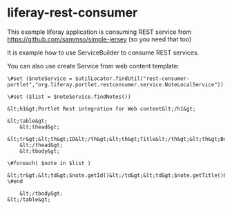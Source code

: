 liferay-rest-consumer
=====================

This example liferay application is consuming REST service from https://github.com/sammso/simple-jersey (so you need that too)

It is example how to use ServiceBuilder to consume REST services.

You can also use create Service from web content template:

``` velocity
\#set ($noteService = $utilLocator.findUtil("rest-consumer-portlet","org.liferay.portlet.restconsumer.service.NoteLocalService"))

\#set ($list = $noteService.findNotes())

&lt;h1&gt;Portlet Rest integration for Web content&lt;/h1&gt;

&lt;table&gt;
	&lt;thead&gt;
		&lt;tr&gt;&lt;th&gt;ID&lt;/th&gt;&lt;th&gt;Title&lt;/th&gt;&lt;th&gt;Body&lt;/th&gt;&lt;/tr&gt;
	&lt;/thead&gt;
	&lt;tbody&gt;

\#foreach( $note in $list )
    &lt;tr&gt;&lt;td&gt;$note.getId()&lt;/td&gt;&lt;td&gt;$note.getTitle()&lt;/td&gt;&lt;td&gt;$note.getBody()&lt;/td&gt;&lt;/tr&gt;
\#end

	&lt;/tbody&gt;
&lt;/table&gt;
```

